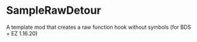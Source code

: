 # SampleRawDetour
A template mod that creates a raw function hook without symbols (for BDS + EZ 1.16.20)
